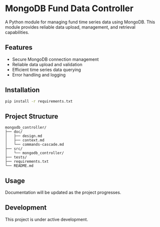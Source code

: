 # MongoDB Fund Data Controller

A Python module for managing fund time series data using MongoDB. This module provides reliable data upload, management, and retrieval capabilities.

## Features
- Secure MongoDB connection management
- Reliable data upload and validation
- Efficient time series data querying
- Error handling and logging

## Installation
```bash
pip install -r requirements.txt
```

## Project Structure
```
mongodb_controller/
├── doc/
│   ├── design.md
│   ├── context.md
│   └── commands-cascade.md
├── src/
│   └── mongodb_controller/
├── tests/
├── requirements.txt
└── README.md
```

## Usage
Documentation will be updated as the project progresses.

## Development
This project is under active development.
